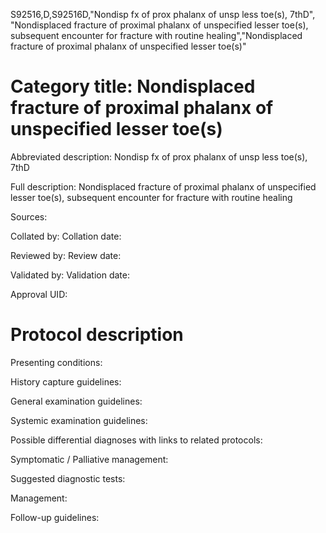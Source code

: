 S92516,D,S92516D,"Nondisp fx of prox phalanx of unsp less toe(s), 7thD", "Nondisplaced fracture of proximal phalanx of unspecified lesser toe(s), subsequent encounter for fracture with routine healing","Nondisplaced fracture of proximal phalanx of unspecified lesser toe(s)"
# Category title: Nondisplaced fracture of proximal phalanx of unspecified lesser toe(s)

Abbreviated description: Nondisp fx of prox phalanx of unsp less toe(s), 7thD

Full description: Nondisplaced fracture of proximal phalanx of unspecified lesser toe(s), subsequent encounter for fracture with routine healing

Sources:

Collated by:
Collation date:

Reviewed by:
Review date:

Validated by:
Validation date:

Approval UID:

# Protocol description

Presenting conditions:

History capture guidelines:

General examination guidelines:

Systemic examination guidelines:

Possible differential diagnoses with links to related protocols:

Symptomatic / Palliative management:

Suggested diagnostic tests:

Management:

Follow-up guidelines:
